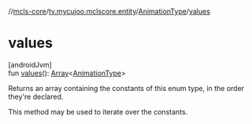 //[mcls-core](../../../index.md)/[tv.mycujoo.mclscore.entity](../index.md)/[AnimationType](index.md)/[values](values.md)

# values

[androidJvm]\
fun [values](values.md)(): [Array](https://kotlinlang.org/api/latest/jvm/stdlib/kotlin/-array/index.html)&lt;[AnimationType](index.md)&gt;

Returns an array containing the constants of this enum type, in the order they're declared.

This method may be used to iterate over the constants.
